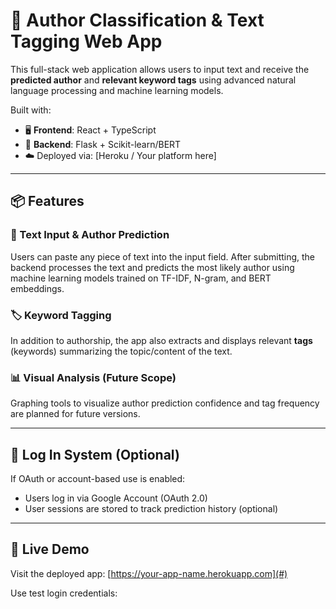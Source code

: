 # 🧠 Author Classification & Text Tagging Web App

This full-stack web application allows users to input text and receive the **predicted author** and **relevant keyword tags** using advanced natural language processing and machine learning models.

Built with:
- 🖥️ **Frontend**: React + TypeScript
- 🧠 **Backend**: Flask + Scikit-learn/BERT
- ☁️ Deployed via: [Heroku / Your platform here]

---

## 📦 Features

### 📝 Text Input & Author Prediction
Users can paste any piece of text into the input field. After submitting, the backend processes the text and predicts the most likely author using machine learning models trained on TF-IDF, N-gram, and BERT embeddings.

### 🏷 Keyword Tagging
In addition to authorship, the app also extracts and displays relevant **tags** (keywords) summarizing the topic/content of the text.

### 📊 Visual Analysis (Future Scope)
Graphing tools to visualize author prediction confidence and tag frequency are planned for future versions.

---

## 🔐 Log In System (Optional)
If OAuth or account-based use is enabled:
- Users log in via Google Account (OAuth 2.0)
- User sessions are stored to track prediction history (optional)

---

## 🧪 Live Demo
Visit the deployed app: [https://your-app-name.herokuapp.com](#)

Use test login credentials:
